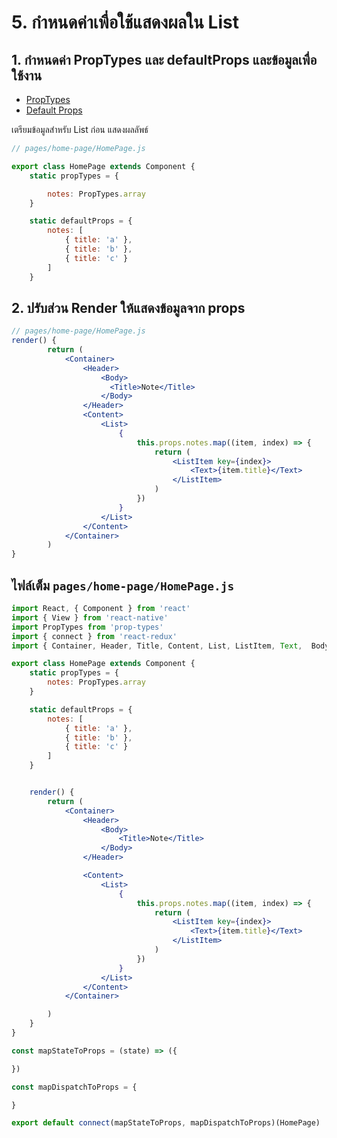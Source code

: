 
# 5. กำหนดค่าเพื่อใช้แสดงผลใน List

## 1. กำหนดค่า PropTypes และ defaultProps และข้อมูลเพื่อใช้งาน

- [PropTypes](https://reactjs.org/docs/typechecking-with-proptypes.html)
- [Default Props](https://blog.logrocket.com/a-complete-guide-to-default-props-in-react-984ea8e6972d/)

เตรียมข้อมูลสำหรับ List ก่อน แสดงผลลัพธ์

```js
// pages/home-page/HomePage.js

export class HomePage extends Component {
    static propTypes = {

        notes: PropTypes.array
    }

    static defaultProps = {
        notes: [
            { title: 'a' },
            { title: 'b' },
            { title: 'c' }
        ]
    }

```

## 2. ปรับส่วน Render ให้แสดงข้อมูลจาก props

```jsx
// pages/home-page/HomePage.js
render() {
        return (
            <Container>
                <Header>
                    <Body>
                      <Title>Note</Title>
                    </Body>
                </Header>
                <Content>
                    <List>
                        {
                            this.props.notes.map((item, index) => {
                                return (
                                    <ListItem key={index}>
                                        <Text>{item.title}</Text>
                                    </ListItem>
                                )
                            })
                        }
                    </List>
                </Content>
            </Container>
        )
}

```

## ไฟล์เต็ม `pages/home-page/HomePage.js`

```jsx
import React, { Component } from 'react'
import { View } from 'react-native'
import PropTypes from 'prop-types'
import { connect } from 'react-redux'
import { Container, Header, Title, Content, List, ListItem, Text,  Body, } from 'native-base';

export class HomePage extends Component {
    static propTypes = {
        notes: PropTypes.array
    }

    static defaultProps = {
        notes: [
            { title: 'a' },
            { title: 'b' },
            { title: 'c' }
        ]
    }


    render() {
        return (
            <Container>
                <Header>
                    <Body>
                        <Title>Note</Title>
                    </Body>
                </Header>

                <Content>
                    <List>
                        {
                            this.props.notes.map((item, index) => {
                                return (
                                    <ListItem key={index}>
                                        <Text>{item.title}</Text>
                                    </ListItem>
                                )
                            })
                        }
                    </List>
                </Content>
            </Container>

        )
    }
}

const mapStateToProps = (state) => ({

})

const mapDispatchToProps = {

}

export default connect(mapStateToProps, mapDispatchToProps)(HomePage)
```
